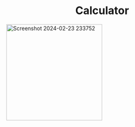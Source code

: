 
<style>
.centered-heading {
  text-align: center;
}
</style>



<h1 class="centered-heading">Calculator</h1>
<img width="252" alt="Screenshot 2024-02-23 233752" src="https://github.com/DeepakKumar28501/calculator/assets/121509463/39070cdc-8d55-4ade-bc05-85e570ca30b8">
